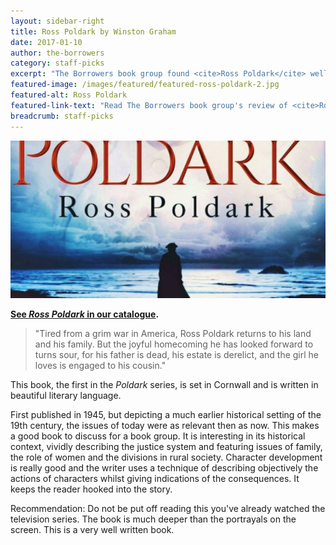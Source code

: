 ```yaml
---
layout: sidebar-right
title: Ross Poldark by Winston Graham
date: 2017-01-10
author: the-borrowers
category: staff-picks
excerpt: "The Borrowers book group found <cite>Ross Poldark</cite> well written and steeped in historical context."
featured-image: /images/featured/featured-ross-poldark-2.jpg
featured-alt: Ross Poldark
featured-link-text: "Read The Borrowers book group's review of <cite>Ross Poldark</cite>, by Winston Graham."
breadcrumb: staff-picks
---
```


![Ross Poldark](/images/featured/featured-ross-poldark-2.jpg)

**[See <cite>Ross Poldark</cite> in our catalogue](https://suffolk.spydus.co.uk/cgi-bin/spydus.exe/ENQ/OPAC/BIBENQ?BRN=1712156).**


> "Tired from a grim war in America, Ross Poldark returns to his land and his family. But the joyful homecoming he has looked forward to turns sour, for his father is dead, his estate is derelict, and the girl he loves is engaged to his cousin."

This book, the first in the <cite>Poldark</cite> series, is set in Cornwall and is written in beautiful literary language.

First published in 1945, but depicting a much earlier historical setting of the 19th century, the issues of today were as relevant then as now. This makes a good book to discuss for a book group. It is interesting in its historical context, vividly describing the justice system and featuring issues of family, the role of women and the divisions in rural society. Character development is really good and the writer uses a technique of describing objectively the actions of characters whilst giving indications of the consequences. It keeps the reader hooked into the story.

Recommendation: Do not be put off reading this you've already watched the television series. The book is much deeper than the portrayals on the screen. This is a very well written book.

